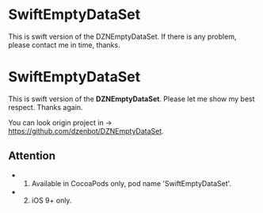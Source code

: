# SwiftEmptyDataSet
This is swift version of the DZNEmptyDataSet. If there is any problem, please contact me in time, thanks.

# SwiftEmptyDataSet
This is swift version of the **DZNEmptyDataSet**. Please let me show my best respect. Thanks again.

You can look origin project in → https://github.com/dzenbot/DZNEmptyDataSet.

## Attention

  * 1. Available in CocoaPods only, pod name 'SwiftEmptyDataSet'.
  * 2. iOS 9+ only.
